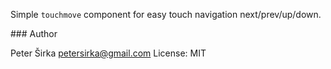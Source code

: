 Simple `touchmove` component for easy touch navigation next/prev/up/down.

### Author

Peter Širka <petersirka@gmail.com>
License: MIT